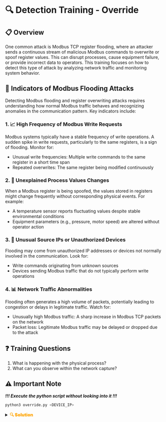 # 🔍 Detection Training - Override

## 📋 Overview
One common attack is Modbus TCP register flooding, where an attacker sends a continuous stream of malicious Modbus commands to overwrite or spoof register values.
This can disrupt processes, cause equipment failure, or provide incorrect data to operators.
This training focuses on how to detect this type of attack by analyzing network traffic and monitoring system behavior.

## 🎯 Indicators of Modbus Flooding Attacks
Detecting Modbus flooding and register overwriting attacks requires understanding how normal Modbus traffic behaves and recognizing anomalies in the communication pattern. Key indicators include:

### 1. 📈 High Frequency of Modbus Write Requests
Modbus systems typically have a stable frequency of write operations. A sudden spike in write requests, particularly to the same registers, is a sign of flooding. Monitor for:
- Unusual write frequencies: Multiple write commands to the same register in a short time span
- Repeated overwrites: The same register being modified continuously

### 2. 🔄 Unexplained Process Values Changes
When a Modbus register is being spoofed, the values stored in registers might change frequently without corresponding physical events. For example:
- A temperature sensor reports fluctuating values despite stable environmental conditions
- Equipment parameters (e.g., pressure, motor speed) are altered without operator action

### 3. 🚫 Unusual Source IPs or Unauthorized Devices
Flooding may come from unauthorized IP addresses or devices not normally involved in the communication. Look for:
- Write commands originating from unknown sources
- Devices sending Modbus traffic that do not typically perform write operations

### 4. 📊 Network Traffic Abnormalities
Flooding often generates a high volume of packets, potentially leading to congestion or delays in legitimate traffic. Watch for:
- Unusually high Modbus traffic: A sharp increase in Modbus TCP packets on the network
- Packet loss: Legitimate Modbus traffic may be delayed or dropped due to the attack

## ❓ Training Questions
1. What is happening with the physical process?
2. What can you observe within the network capture?

## ⚠️ Important Note
***!!! Execute the python script without looking into it !!!***

```sh
python3 override.py <DEVICE_IP>
```

<details>
  <summary><strong><span style="color:orange;font-weight: 900">🔍 Solution</span></strong></summary>

  ### 🔍 Wireshark Analysis

  #### 📡 Modbus Filter
  To filter only Modbus traffic, use the following filter in Wireshark:
  ```sh
  tcp.port == 502
  ```

  #### ✍️ Identifying Excessive Write Requests
  Apply a filter for Modbus function codes responsible for writing registers:
  ```sh
  modbus.func_code == 6 || modbus.func_code == 16
  ```
  Look for a large number of write requests to the same register (e.g., modbus.reference_num indicates the register address).

  #### 📊 IO Graphs
  Use Wireshark's IO Graphs to visualize the traffic over time. A spike in the number of write requests is a strong indicator of flooding.
</details>